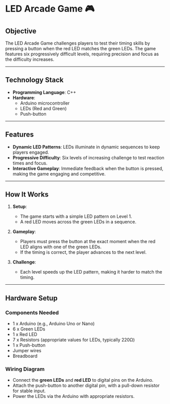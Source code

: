 # LED Arcade Game 🎮

## **Objective**
The LED Arcade Game challenges players to test their timing skills by pressing a button when the red LED matches the green LEDs. The game features six progressively difficult levels, requiring precision and focus as the difficulty increases.

---

## **Technology Stack**
- **Programming Language**: C++
- **Hardware**: 
  - Arduino microcontroller
  - LEDs (Red and Green)
  - Push-button

---

## **Features**
- **Dynamic LED Patterns**: LEDs illuminate in dynamic sequences to keep players engaged.
- **Progressive Difficulty**: Six levels of increasing challenge to test reaction times and focus.
- **Interactive Gameplay**: Immediate feedback when the button is pressed, making the game engaging and competitive.

---

## **How It Works**
1. **Setup**: 
   - The game starts with a simple LED pattern on Level 1.
   - A red LED moves across the green LEDs in a sequence.

2. **Gameplay**:
   - Players must press the button at the exact moment when the red LED aligns with one of the green LEDs.
   - If the timing is correct, the player advances to the next level.

3. **Challenge**:
   - Each level speeds up the LED pattern, making it harder to match the timing.

---

## **Hardware Setup**
### **Components Needed**
- 1 x Arduino (e.g., Arduino Uno or Nano)
- 6 x Green LEDs
- 1 x Red LED
- 7 x Resistors (appropriate values for LEDs, typically 220Ω)
- 1 x Push-button
- Jumper wires
- Breadboard

### **Wiring Diagram**
- Connect the **green LEDs** and **red LED** to digital pins on the Arduino.
- Attach the push-button to another digital pin, with a pull-down resistor for stable input.
- Power the LEDs via the Arduino with appropriate resistors.
